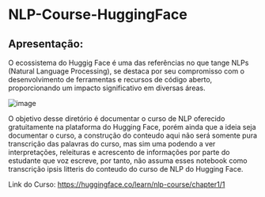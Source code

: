 # NLP-Course-HuggingFace

## Apresentação:

O ecossistema do Huggig Face é uma das referências no que tange NLPs
(Natural Language Processing), se destaca por seu compromisso com o desenvolvimento
de ferramentas e recursos de código aberto, proporcionando um impacto significativo
em diversas áreas.

![image](https://github.com/Baldros/NLP-Course-HuggingFace-/assets/114627100/68f16b6b-fe10-42f4-9b21-a52599eb2741)

O objetivo desse diretório é documentar o curso de NLP oferecido gratuitamente na
plataforma do Hugging Face, porém ainda que a ideia seja documentar o curso, a construção
do conteudo aqui não será somente pura transcrição das palavras do curso, mas sim uma
podendo a ver interpretações, releituras e acrescento de informações por parte do estudante que
voz escreve, por tanto, não assuma esses notebook como transcrição ipsis litteris do
conteudo do curso de NLP do Hugging Face.

Link do Curso:
https://huggingface.co/learn/nlp-course/chapter1/1
